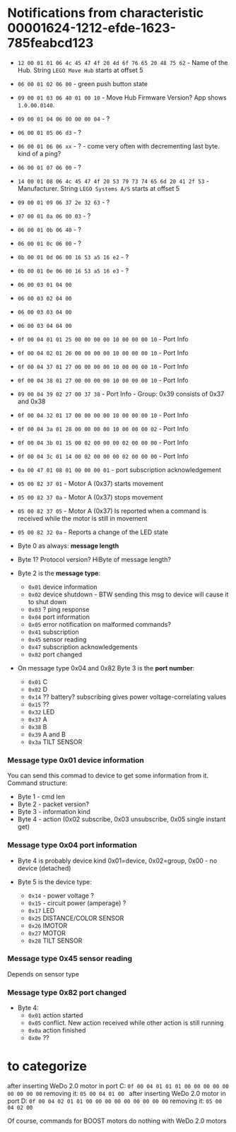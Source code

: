 # Notifications from characteristic 00001624-1212-efde-1623-785feabcd123

* `12 00 01 01 06 4c 45 47 4f 20 4d 6f 76 65 20 48 75 62` - Name of the Hub. String `LEGO Move Hub` starts at offset 5
* `06 00 01 02 06 00` - green push button state
* `09 00 01 03 06 40 01 00 10` - Move Hub Firmware Version? App shows `1.0.00.0140`. 
* `09 00 01 04 06 00 00 00 04` - ?
* `06 00 01 05 06 d3` - ?
* `06 00 01 06 06 xx` - ? - come very often with decrementing last byte. kind of a ping?
* `06 00 01 07 06 00` - ?
* `14 00 01 08 06 4c 45 47 4f 20 53 79 73 74 65 6d 20 41 2f 53` - Manufacturer. String `LEGO Systems A/S` starts at offset 5
* `09 00 01 09 06 37 2e 32 63` - ?
* `07 00 01 0a 06 00 03` - ?
* `06 00 01 0b 06 40` - ?
* `06 00 01 0c 06 00` - ?
* `0b 00 01 0d 06 00 16 53 a5 16 e2` - ?
* `0b 00 01 0e 06 00 16 53 a5 16 e3` - ?


* `06 00 03 01 04 00`
* `06 00 03 02 04 00`
* `06 00 03 03 04 00`
* `06 00 03 04 04 00`

* `0f 00 04 01 01 25 00 00 00 00 10 00 00 00 10` - Port Info
* `0f 00 04 02 01 26 00 00 00 00 10 00 00 00 10` - Port Info
* `0f 00 04 37 01 27 00 00 00 00 10 00 00 00 10` - Port Info
* `0f 00 04 38 01 27 00 00 00 00 10 00 00 00 10` - Port Info
* `09 00 04 39 02 27 00 37 38` - Port Info - Group: 0x39 consists of 0x37 and 0x38
* `0f 00 04 32 01 17 00 00 00 00 10 00 00 00 10` - Port Info
* `0f 00 04 3a 01 28 00 00 00 00 10 00 00 00 02` - Port Info
* `0f 00 04 3b 01 15 00 02 00 00 00 02 00 00 00` - Port Info
* `0f 00 04 3c 01 14 00 02 00 00 00 02 00 00 00` - Port Info

* `0a 00 47 01 08 01 00 00 00 01` - port subscription acknowledgement

* `05 00 82 37 01` - Motor A (0x37) starts movement
* `05 00 82 37 0a` - Motor A (0x37) stops movement
* `05 00 82 37 05` - Motor A (0x37) Is reported when a command is received while the motor is still in movement
* `05 00 82 32 0a` - Reports a change of the LED state

* Byte 0 as always: **message length**

* Byte 1? Protocol version? HiByte of message length? 

* Byte 2 is the **message type**:
  * `0x01` device information    
  * `0x02` device shutdown - BTW sending this msg to device will cause it to shut down    
  * `0x03` ? ping response
  * `0x04` port information
  * `0x05` error notification on malformed commands?
  * `0x41` subscription
  * `0x45` sensor reading
  * `0x47` subscription acknowledgements
  * `0x82` port changed
  
* On message type 0x04 and 0x82 Byte 3 is the **port number**:
  * `0x01` C
  * `0x02` D
  * `0x14` ?? battery? subscribing gives power voltage-correlating values 
  * `0x15` ??  
  * `0x32` LED
  * `0x37` A
  * `0x38` B
  * `0x39` A and B
  * `0x3a` TILT SENSOR


### Message type 0x01 device information

You can send this commad to device to get some information from it.
Command structure:
- Byte 1 - cmd len
- Byte 2 - packet version?
- Byte 3 - information kind
- Byte 4 - action (0x02 subscribe, 0x03 unsubscribe, 0x05 single instant get) 

### Message type 0x04 port information

* Byte 4 is probably device kind 0x01=device, 0x02=group, 0x00 - no device (detached)

* Byte 5 is the device type:
  * `0x14` - power voltage ?
  * `0x15` - circuit power (amperage) ?
  * `0x17` LED
  * `0x25` DISTANCE/COLOR SENSOR
  * `0x26` IMOTOR
  * `0x27` MOTOR
  * `0x28` TILT SENSOR
  
### Message type 0x45 sensor reading  

Depends on sensor type

### Message type 0x82 port changed 


* Byte 4:
  * `0x01` action started
  * `0x05` conflict. New action received while other action is still running
  * `0x0a` action finished
  * `0x0e` ??
  
 

# to categorize #
after inserting WeDo 2.0 motor in port C:
`0f 00 04 01 01 01 00 00 00 00 00 00 00 00 00`
removing it:
`05 00 04 01 00 `
after inserting WeDo 2.0 motor in port D:
`0f 00 04 02 01 01 00 00 00 00 00 00 00 00 00`
removing it:
`05 00 04 02 00`

Of course, commands for BOOST motors do nothing with WeDo 2.0 motors
